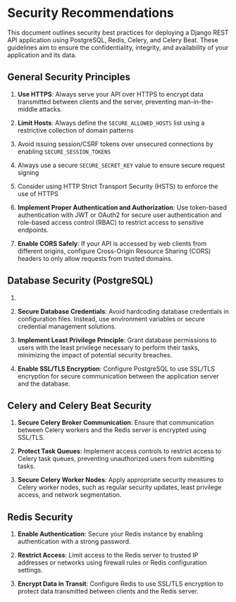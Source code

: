 # Security Recommendations

This document outlines security best practices for deploying a Django REST API application using PostgreSQL, Redis, Celery, and Celery Beat. These guidelines aim to ensure the confidentiality, integrity, and availability of your application and its data.

## General Security Principles

1. **Use HTTPS**: Always serve your API over HTTPS to encrypt data transmitted between clients and the server, preventing man-in-the-middle attacks.

2. **Limit Hosts**: Always define the `SECURE_ALLOWED_HOSTS` list using a restrictive collection of domain patterns  
3. Avoid issuing session/CSRF tokens over unsecured connections by enabling `SECURE_SESSION_TOKENS`
4. Always use a secure `SECURE_SECRET_KEY` value to ensure secure request signing 
5. Consider using HTTP Strict Transport Security (HSTS) to enforce the use of HTTPS
6. **Implement Proper Authentication and Authorization**: Use token-based authentication with JWT or OAuth2 for secure user authentication and role-based access control (RBAC) to restrict access to sensitive endpoints.
7. **Enable CORS Safely**: If your API is accessed by web clients from different origins, configure Cross-Origin Resource Sharing (CORS) headers to only allow requests from trusted domains.


## Database Security (PostgreSQL)
1. 
2. **Secure Database Credentials**: Avoid hardcoding database credentials in configuration files. Instead, use environment variables or secure credential management solutions.

2. **Implement Least Privilege Principle**: Grant database permissions to users with the least privilege necessary to perform their tasks, minimizing the impact of potential security breaches.

3. **Enable SSL/TLS Encryption**: Configure PostgreSQL to use SSL/TLS encryption for secure communication between the application server and the database.

## Celery and Celery Beat Security
1. **Secure Celery Broker Communication**: Ensure that communication between Celery workers and the Redis server is encrypted using SSL/TLS.

2. **Protect Task Queues**: Implement access controls to restrict access to Celery task queues, preventing unauthorized users from submitting tasks.

3. **Secure Celery Worker Nodes**: Apply appropriate security measures to Celery worker nodes, such as regular security updates, least privilege access, and network segmentation.

## Redis Security
1. **Enable Authentication**: Secure your Redis instance by enabling authentication with a strong password.

2. **Restrict Access**: Limit access to the Redis server to trusted IP addresses or networks using firewall rules or Redis configuration settings.

3. **Encrypt Data in Transit**: Configure Redis to use SSL/TLS encryption to protect data transmitted between clients and the Redis server.

